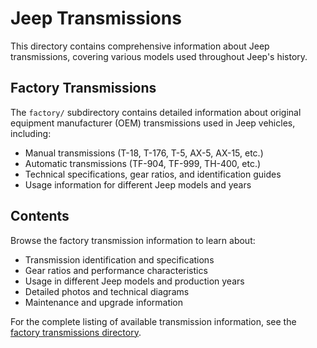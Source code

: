 # Jeep Transmissions

This directory contains comprehensive information about Jeep transmissions, covering various models used throughout Jeep's history.

## Factory Transmissions

The `factory/` subdirectory contains detailed information about original equipment manufacturer (OEM) transmissions used in Jeep vehicles, including:

- Manual transmissions (T-18, T-176, T-5, AX-5, AX-15, etc.)
- Automatic transmissions (TF-904, TF-999, TH-400, etc.) 
- Technical specifications, gear ratios, and identification guides
- Usage information for different Jeep models and years

## Contents

Browse the factory transmission information to learn about:
- Transmission identification and specifications
- Gear ratios and performance characteristics  
- Usage in different Jeep models and production years
- Detailed photos and technical diagrams
- Maintenance and upgrade information

For the complete listing of available transmission information, see the [factory transmissions directory](factory/).